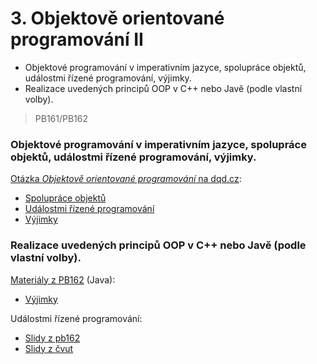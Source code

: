 # 3. Objektově orientované programování II

* Objektové programování v imperativním jazyce, spolupráce objektů, událostmi řízené programování, výjimky.
* Realizace uvedených principů OOP v C++ nebo Javě \(podle vlastní volby\).

> PB161/PB162

### Objektové programování v imperativním jazyce, spolupráce objektů, událostmi řízené programování, výjimky.

[Otázka _Objektově orientované programování_ na dqd.cz](http://statnice.dqd.cz/home:prog:ap4):

* [Spolupráce objektů](http://statnice.dqd.cz/home:prog:ap4#spoluprace_objektu)
* [Událostmi řízené programování](http://statnice.dqd.cz/home:prog:ap4#udalostmi_rizene_programovani)
* [Výjimky](http://statnice.dqd.cz/home:prog:ap4#vyjimky)

### Realizace uvedených principů OOP v C++ nebo Javě \(podle vlastní volby\).

[Materiály z PB162](https://is.muni.cz/auth/el/1433/podzim2016/PB162/um/printable/index.html) \(Java\):

* [Výjimky](https://is.muni.cz/auth/el/1433/podzim2016/PB162/um/printable/exceptions.html)

Událostmi řízené programování:

* [Slidy z pb162](http://www.fi.muni.cz/~tomp/slides/pb162/foilgrp14.html)
* [Slidy z čvut](https://cw.fel.cvut.cz/wiki/_media/courses/b0b36pjv/prednasky/lecture06-handout.pdf)



